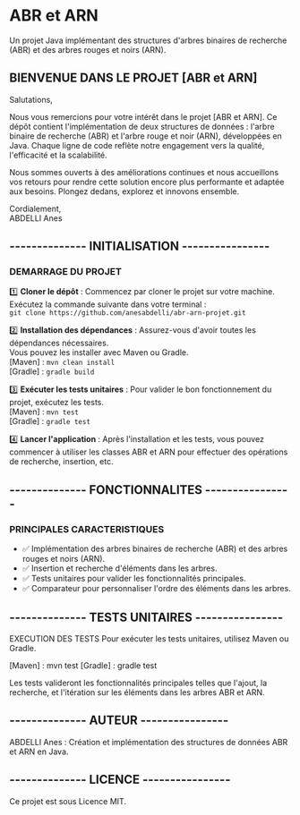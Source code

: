 # ABR et ARN

Un projet Java implémentant des structures d'arbres binaires de recherche (ABR) et des arbres rouges et noirs (ARN).

## BIENVENUE DANS LE PROJET  [ABR et ARN]

Salutations,

Nous vous remercions pour votre intérêt dans le projet [ABR et ARN]. Ce dépôt contient l'implémentation de deux structures de données : l'arbre binaire de recherche (ABR) et l'arbre rouge et noir (ARN), développées en Java. Chaque ligne de code reflète notre engagement vers la qualité, l'efficacité et la scalabilité.

Nous sommes ouverts à des améliorations continues et nous accueillons vos retours pour rendre cette solution encore plus performante et adaptée aux besoins. Plongez dedans, explorez et innovons ensemble.

Cordialement,  
ABDELLI Anes

## --------------  INITIALISATION  ---------------- #

### DEMARRAGE DU PROJET

1️⃣ **Cloner le dépôt** : Commencez par cloner le projet sur votre machine.  
   Exécutez la commande suivante dans votre terminal :  
   `git clone https://github.com/anesabdelli/abr-arn-projet.git`

2️⃣ **Installation des dépendances** : Assurez-vous d'avoir toutes les dépendances nécessaires.  
   Vous pouvez les installer avec Maven ou Gradle.  
   [Maven] : `mvn clean install`  
   [Gradle] : `gradle build`

3️⃣ **Exécuter les tests unitaires** : Pour valider le bon fonctionnement du projet, exécutez les tests.  
   [Maven] : `mvn test`  
   [Gradle] : `gradle test`

4️⃣ **Lancer l'application** : Après l'installation et les tests, vous pouvez commencer à utiliser les classes ABR et ARN pour effectuer des opérations de recherche, insertion, etc.

## --------------  FONCTIONNALITES  ---------------- #

### PRINCIPALES CARACTERISTIQUES

- ✅ Implémentation des arbres binaires de recherche (ABR) et des arbres rouges et noirs (ARN).
- ✅ Insertion et recherche d'éléments dans les arbres.
- ✅ Tests unitaires pour valider les fonctionnalités principales.
- ✅ Comparateur pour personnaliser l'ordre des éléments dans les arbres.

## --------------  TESTS UNITAIRES  ---------------- #
EXECUTION DES TESTS
Pour exécuter les tests unitaires, utilisez Maven ou Gradle.

[Maven] : mvn test
[Gradle] : gradle test

Les tests valideront les fonctionnalités principales telles que l'ajout, la recherche, et l'itération sur les éléments dans les arbres ABR et ARN.

## --------------  AUTEUR  ---------------- #
ABDELLI Anes : Création et implémentation des structures de données ABR et ARN en Java.

## --------------  LICENCE  ---------------- #
Ce projet est sous Licence MIT.



